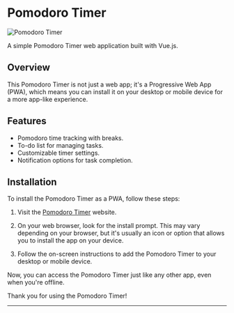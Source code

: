 # Pomodoro Timer

![Pomodoro Timer](/path/to/your/app-icon.png)

A simple Pomodoro Timer web application built with Vue.js.

## Overview

This Pomodoro Timer is not just a web app; it's a Progressive Web App (PWA), which means you can install it on your desktop or mobile device for a more app-like experience.

## Features

- Pomodoro time tracking with breaks.
- To-do list for managing tasks.
- Customizable timer settings.
- Notification options for task completion.

## Installation

To install the Pomodoro Timer as a PWA, follow these steps:

1. Visit the [Pomodoro Timer](https://yan-s-h.github.io/pomodoro/#/) website.

2. On your web browser, look for the install prompt. This may vary depending on your browser, but it's usually an icon or option that allows you to install the app on your device.

3. Follow the on-screen instructions to add the Pomodoro Timer to your desktop or mobile device.

Now, you can access the Pomodoro Timer just like any other app, even when you're offline.

Thank you for using the Pomodoro Timer!

---
